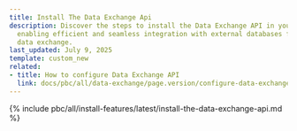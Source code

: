 ```yaml
---
title: Install The Data Exchange Api
description: Discover the steps to install the Data Exchange API in your Spryker project,
  enabling efficient and seamless integration with external databases for optimized
  data exchange.
last_updated: July 9, 2025
template: custom_new
related:
- title: How to configure Data Exchange API
  link: docs/pbc/all/data-exchange/page.version/configure-data-exchange-api.html
---
```


{% include pbc/all/install-features/latest/install-the-data-exchange-api.md %} <!-- To edit, see /_includes/pbc/all/install-features/202311.0/install-the-data-exchange-api.md -->